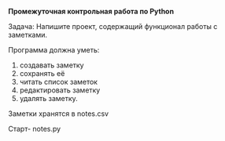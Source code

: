 **Промежуточная контрольная работа по Python** 

Задача: Напишите проект, содержащий функционал работы с заметками. 

Программа должна уметь:
1. создавать заметку 
2. сохранять её 
3. читать список заметок 
4. редактировать заметку 
5. удалять заметку.

Заметки хранятся в notes.csv

Старт- notes.py
